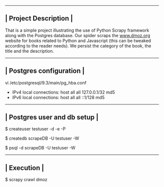 -----------------------
| Project Description | 
-----------------------
That is a simple project illustrating the use of Python Scrapy framework
along with the Postgres database. Our spider scraps the www.dmoz.org
website for books related to Python and Javascript (this can be tweaked
according to the reader needs). We persist the category of the book, the
title and the description.

--------------------------
| Postgres configuration |
--------------------------
vi /etc/postgresql/9.3/main/pg_hba.conf

- IPv4 local connections:
host    all             all             127.0.0.1/32            md5
- IPv6 local connections:
host    all             all             ::1/128                 md5

------------------------------
| Postgres user and db setup |
------------------------------
$ createuser testuser -d -e -P

$ createdb scrapeDB -U testuser -W

$ psql -d scrapeDB -U testuser -W

-------------
| Execution |
-------------
$ scrapy crawl dmoz 
